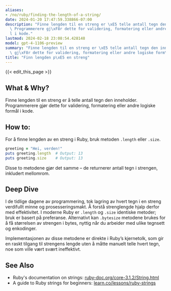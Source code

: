 ```yaml
---
aliases:
- /no/ruby/finding-the-length-of-a-string/
date: 2024-01-20 17:47:59.338866-07:00
description: "Finne lengden til en streng er \xE5 telle antall tegn den inneholder.\
  \ Programmerere gj\xF8r dette for validering, formatering eller andre logiske form\xE5\
  l i kode."
lastmod: 2024-02-18 23:08:54.428148
model: gpt-4-1106-preview
summary: "Finne lengden til en streng er \xE5 telle antall tegn den inneholder. Programmerere\
  \ gj\xF8r dette for validering, formatering eller andre logiske form\xE5l i kode."
title: "Finn lengden p\xE5 en streng"
---
```


{{< edit_this_page >}}

## What & Why?
Finne lengden til en streng er å telle antall tegn den inneholder. Programmerere gjør dette for validering, formatering eller andre logiske formål i kode.

## How to:
For å finne lengden av en streng i Ruby, bruk metoden `.length` eller `.size`.

```ruby
greeting = "Hei, verden!"
puts greeting.length  # Output: 13
puts greeting.size    # Output: 13
```

Disse to metodene gjør det samme – de returnerer antall tegn i strengen, inkludert mellomrom.

## Deep Dive
I de tidlige dagene av programmering, tok lagring av hvert tegn i en streng verdifullt minne og prosesseringsmakt. Å forstå strenglengde hjalp derfor med effektivitet. I moderne Ruby er `.length` og `.size` identiske metoder; bruk er basert på preferanse. Alternativt kan `.bytesize` metodene brukes for å få størrelsen av strengen i bytes, nyttig når du arbeider med ulike tegnsett og enkodinger.

Implementasjonen av disse metodene er direkte i Ruby’s kjernetolk, som gir en raskt tilgang til strengens lengde uten å måtte manuelt telle hvert tegn, noe som ville vært svært ineffektivt.

## See Also
- Ruby's documentation on strings: [ruby-doc.org/core-3.1.2/String.html](https://ruby-doc.org/core-3.1.2/String.html)
- A guide to Ruby strings for beginners: [learn.co/lessons/ruby-strings](https://learn.co/lessons/ruby-strings)
